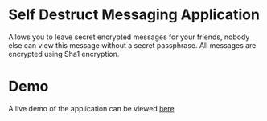 # Self Destruct Messaging Application

Allows you to leave secret encrypted messages for your friends, nobody else can view this message without a secret passphrase. All messages are encrypted using Sha1 encryption.

# Demo
A live demo of the application can be viewed [here](https://secure.eoan.ie/)
